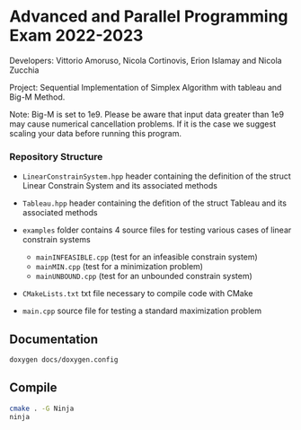 # Advanced and Parallel Programming Exam 2022-2023

Developers: Vittorio Amoruso, Nicola Cortinovis, Erion Islamay and Nicola Zucchia

Project: Sequential Implementation of Simplex Algorithm with tableau and Big-M Method.

Note: Big-M is set to 1e9. Please be aware that input data greater than 1e9 may cause numerical cancellation problems. 
If it is the case we suggest scaling your data before running this program. 

### Repository Structure

* `LinearConstrainSystem.hpp` header containing the definition of the struct Linear Constrain System and its associated methods

* `Tableau.hpp` header containing the defition of the struct Tableau and its associated methods

* `examples` folder contains 4 source files for testing various cases of linear constrain systems

    * `mainINFEASIBLE.cpp` (test for an infeasible constrain system)
    * `mainMIN.cpp`  (test for a minimization problem)
    * `mainUNBOUND.cpp` (test for an unbounded constrain system)

* `CMakeLists.txt` txt file necessary to compile code with CMake

* `main.cpp` source file for testing a standard maximization problem

## Documentation
```bash
doxygen docs/doxygen.config
```

## Compile
```bash
cmake . -G Ninja
ninja
```

